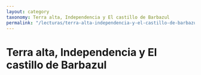 ```yaml
---
layout: category
taxonomy: Terra alta, Independencia y El castillo de Barbazul
permalink: "/lecturas/terra-alta-independencia-y-el-castillo-de-barbazul "
---
```


# Terra alta, Independencia y El castillo de Barbazul
